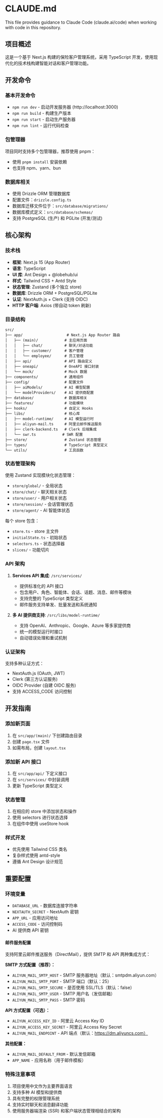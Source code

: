 # CLAUDE.md

This file provides guidance to Claude Code (claude.ai/code) when working with code in this repository.

## 项目概述

这是一个基于 Next.js 构建的保险客户管理系统，采用 TypeScript 开发，使用现代化的技术栈构建智能对话和客户管理功能。

## 开发命令

### 基本开发命令
- `npm run dev` - 启动开发服务器 (http://localhost:3000)
- `npm run build` - 构建生产版本
- `npm run start` - 启动生产服务器
- `npm run lint` - 运行代码检查

### 包管理器
项目同时支持多个包管理器，推荐使用 pnpm：
- 使用 `pnpm install` 安装依赖
- 也支持 npm、yarn、bun

### 数据库相关
- 使用 Drizzle ORM 管理数据库
- 配置文件：`drizzle.config.ts`
- 数据库迁移文件位于：`src/database/migrations/`
- 数据库模式定义：`src/database/schemas/`
- 支持 PostgreSQL (生产) 和 PGLite (开发/测试)

## 核心架构

### 技术栈
- **框架**: Next.js 15 (App Router)
- **语言**: TypeScript
- **UI 库**: Ant Design + @lobehub/ui
- **样式**: Tailwind CSS + Antd Style
- **状态管理**: Zustand (多个独立 store)
- **数据库**: Drizzle ORM + PostgreSQL/PGLite
- **认证**: NextAuth.js + Clerk (支持 OIDC)
- **HTTP 客户端**: Axios (带自动 token 刷新)

### 目录结构

```
src/
├── app/                    # Next.js App Router 路由
│   ├── (main)/            # 主应用页面
│   │   ├── chat/          # 聊天/对话功能
│   │   ├── customer/      # 客户管理
│   │   └── employee/      # 员工管理
│   ├── api/               # API 路由定义
│   ├── oneapi/            # OneAPI 接口封装
│   └── mock/              # Mock 数据
├── components/            # 通用组件
├── config/                # 配置文件
│   ├── aiModels/          # AI 模型配置
│   └── modelProviders/    # AI 提供商配置
├── database/              # 数据库相关
├── features/              # 功能模块
├── hooks/                 # 自定义 Hooks
├── libs/                  # 核心库
│   ├── model-runtime/     # AI 模型运行时
│   ├── aliyun-mail.ts     # 阿里云邮件推送服务
│   ├── clerk-backend.ts   # Clerk 后端集成
│   └── swr.ts            # SWR 配置
├── store/                 # Zustand 状态管理
├── types/                 # TypeScript 类型定义
└── utils/                 # 工具函数
```

### 状态管理架构

使用 Zustand 实现模块化状态管理：
- `store/global/` - 全局状态
- `store/chat/` - 聊天相关状态
- `store/user/` - 用户相关状态
- `store/session/` - 会话管理状态
- `store/agent/` - AI 智能体状态

每个 store 包含：
- `store.ts` - store 主文件
- `initialState.ts` - 初始状态
- `selectors.ts` - 状态选择器
- `slices/` - 功能切片

### API 架构

1. **Services API 集成**: `/src/services/`
   - 提供标准化的 API 接口
   - 包含用户、角色、智能体、会话、话题、消息、邮件等模块
   - 支持完整的 TypeScript 类型定义
   - 邮件服务支持单发、批量发送和系统通知

2. **多 AI 提供商支持**: `/src/libs/model-runtime/`
   - 支持 OpenAI、Anthropic、Google、Azure 等多家提供商
   - 统一的模型运行时接口
   - 自动错误处理和重试机制

### 认证架构

支持多种认证方式：
- NextAuth.js (OAuth, JWT)
- Clerk (第三方认证服务)
- OIDC Provider (自建 OIDC 服务)
- 支持 ACCESS_CODE 访问控制

## 开发指南

### 添加新页面
1. 在 `src/app/(main)/` 下创建路由目录
2. 创建 `page.tsx` 文件
3. 如需布局，创建 `layout.tsx`

### 添加新 API 接口
1. 在 `src/app/api/` 下定义接口
2. 在 `src/services/` 中封装调用
3. 更新 TypeScript 类型定义

### 状态管理
1. 在相应的 store 中添加状态和操作
2. 使用 selectors 进行状态选择
3. 在组件中使用 useStore hook

### 样式开发
- 优先使用 Tailwind CSS 类名
- 复杂样式使用 antd-style
- 遵循 Ant Design 设计规范

## 重要配置

### 环境变量
- `DATABASE_URL` - 数据库连接字符串
- `NEXTAUTH_SECRET` - NextAuth 密钥
- `APP_URL` - 应用访问地址
- `ACCESS_CODE` - 访问控制码
- AI 提供商 API 密钥

#### 邮件服务配置
支持阿里云邮件推送服务（DirectMail），提供 SMTP 和 API 两种集成方式：

**SMTP 方式配置（推荐）：**
- `ALIYUN_MAIL_SMTP_HOST` - SMTP 服务器地址（默认：smtpdm.aliyun.com）
- `ALIYUN_MAIL_SMTP_PORT` - SMTP 端口（默认：25）
- `ALIYUN_MAIL_SMTP_SECURE` - 是否使用 SSL/TLS（默认：false）
- `ALIYUN_MAIL_SMTP_USER` - SMTP 用户名（发信邮箱）
- `ALIYUN_MAIL_SMTP_PASS` - SMTP 密码

**API 方式配置（可选）：**
- `ALIYUN_ACCESS_KEY_ID` - 阿里云 Access Key ID
- `ALIYUN_ACCESS_KEY_SECRET` - 阿里云 Access Key Secret
- `ALIYUN_MAIL_ENDPOINT` - API 端点（默认：https://dm.aliyuncs.com）

**其他配置：**
- `ALIYUN_MAIL_DEFAULT_FROM` - 默认发信邮箱
- `APP_NAME` - 应用名称（用于邮件模板）

### 特殊注意事项
1. 项目使用中文作为主要界面语言
2. 支持多种 AI 模型和提供商
3. 具有完整的权限管理系统
4. 支持实时聊天和消息翻译功能
5. 使用服务器端渲染 (SSR) 和客户端状态管理相结合的架构